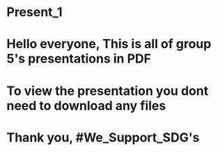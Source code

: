 # Present_1

# Hello everyone, This is all of group 5's presentations in PDF

# To view the presentation you dont need to download any files

# Thank you, #We_Support_SDG's
